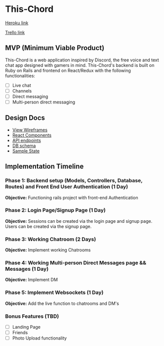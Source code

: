 # This-Chord

[Heroku link][heroku]

[Trello link][trello]

[heroku]: http://this-chord.herokuapp.com/#/
[trello]: https://trello.com/b/SZSSTUUY/discord-clone

## MVP (Minimum Viable Product)

This-Chord is a web application inspired by Discord, the free voice and text chat app designed with gamers in mind. This-Chord's backend is built on Ruby on Rails and frontend on React/Redux with the following functionalities:

- [ ] Live chat
- [ ] Channels
- [ ] Direct messaging
- [ ] Multi-person direct messaging

## Design Docs
* [View Wireframes][wireframes]
* [React Components][components]
* [API endpoints][api-endpoints]
* [DB schema][schema]
* [Sample State][sample-state]

[wireframes]: docs/wireframes
[components]: docs/components
[sample-state]: docs/sample_state.md
[api-endpoints]: docs/api-endpoints.md
[schema]: docs/schema.md

## Implementation Timeline

### Phase 1: Backend setup (Models, Controllers, Database, Routes) and Front End User Authentication (1 Day)

**Objective:** Functioning rails project with front-end Authentication

### Phase 2: Login Page/Signup Page (1 Day)

**Objective:** Sessions can be created via the login page and signup page. Users can be created via the signup page.

### Phase 3: Working Chatroom (2 Days)

**Objective:** Implement working Chatrooms

### Phase 4: Working Multi-person Direct Messages page && Messages (1 Day)

**Objective:** Implement DM

### Phase 5: Implement Websockets (1 Day)

**Objective:** Add the live function to chatrooms and DM's


### Bonus Features (TBD)

- [ ] Landing Page
- [ ] Friends
- [ ] Photo Upload functionality
